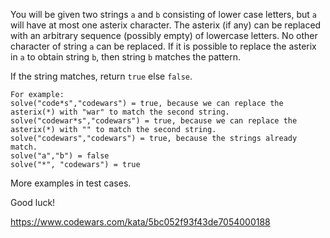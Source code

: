 You will be given two strings `a` and `b` consisting of lower case letters, but `a` will have at most one asterix character. The asterix (if any) can be replaced with an arbitrary sequence (possibly empty) of lowercase letters. No other character of string `a` can be replaced. If it is possible to replace the asterix in `a` to obtain string `b`, then string `b` matches the pattern.

If the string matches, return `true` else `false`.

```
For example:
solve("code*s","codewars") = true, because we can replace the asterix(*) with "war" to match the second string.
solve("codewar*s","codewars") = true, because we can replace the asterix(*) with "" to match the second string.
solve("codewars","codewars") = true, because the strings already match.
solve("a","b") = false
solve("*", "codewars") = true
```

More examples in test cases.

Good luck!

https://www.codewars.com/kata/5bc052f93f43de7054000188